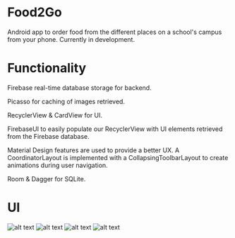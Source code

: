 # Food2Go

Android app to order food from the different places on a school's campus from your phone. Currently in development. 

# Functionality
Firebase real-time database storage for backend.

Picasso for caching of images retrieved. 

RecyclerView & CardView for UI. 

FirebaseUI to easily populate our RecyclerView with UI elements retrieved from the Firebase database.

Material Design features are used to provide a better UX. A CoordinatorLayout is implemented with a CollapsingToolbarLayout to create animations during user navigation. 

Room & Dagger for SQLite. 



# UI

![alt text](https://image.noelshack.com/fichiers/2019/47/5/1574463085-screenshot-20191121-171134.jpg)
![alt text](http://image.noelshack.com/fichiers/2019/20/7/1558221574-food2go1.png)
![alt text](http://image.noelshack.com/fichiers/2019/20/7/1558238545-food2go2.png)
![alt text](http://image.noelshack.com/fichiers/2019/20/7/1558238548-food2go3.png)



